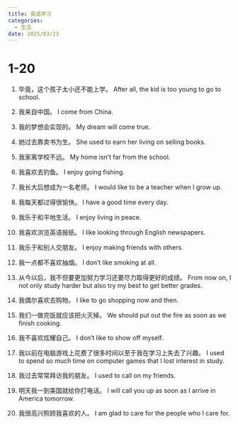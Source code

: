 ```yaml
---
title: 英语学习
categories:
  - 生活
date: 2025/03/23
---
```


# 1-20

1. 毕竟，这个孩子太小还不能上学。
After all, the kid is too young to go to school. 

2. 我来自中国。
I come from China. 

3. 我的梦想会实现的。
My dream will come true. 

4. 她过去靠卖书为生。
She used to earn her living on selling books. 

5. 我家离学校不远。
My home isn’t far from the school. 

6. 我喜欢去钓鱼。
I enjoy going fishing. 

7. 我长大后想成为一名老师。
I would like to be a teacher when I grow up. 

8. 我每天都过得很愉快。
I have a good time every day.

9. 我乐于和平地生活。
I enjoy living in peace.

10. 我喜欢浏览英语报纸。
I like looking through English newspapers.

11. 我乐于和别人交朋友。
I enjoy making friends with others.

12. 我一点都不喜欢抽烟。
I don’t like smoking at all.

13. 从今以后，我不但要更加努力学习还要尽力取得更好的成绩。
From now on, I not only study harder but also try my best to get better grades.

14. 我偶尔喜欢去购物。
I like to go shopping now and then.

15. 我们一做完饭就应该把火灭掉。
We should put out the fire as soon as we finish cooking.

16. 我不喜欢炫耀自己。
I don’t like to show off myself.

17. 我以前在电脑游戏上花费了很多时间以至于我在学习上失去了兴趣。
I used to spend so much time on computer games that I lost interest in study.

18. 我过去常常拜访我的朋友。
I used to call on my friends.

19. 明天我一到美国就给你打电话。
I will call you up as soon as I arrive in America tomorrow.

20. 我很高兴照顾我喜欢的人。
I am glad to care for the people who I care for.

